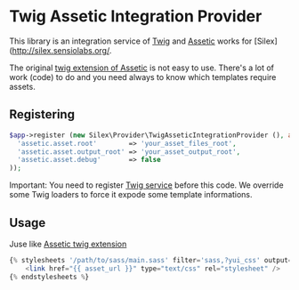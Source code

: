# Twig Assetic Integration Provider

This library is an integration service of [Twig](http://twig.sensiolabs.org) and [Assetic](https://github.com/kriswallsmith/assetic) works for [Silex](http://silex.sensiolabs.org/.

The original [twig extension of Assetic](https://github.com/kriswallsmith/assetic#twig) is not easy to use. There's a lot of work (code) to do and you need always to know which templates require assets.

## Registering

```php
$app->register (new Silex\Provider\TwigAsseticIntegrationProvider (), array (
  'assetic.asset.root'        => 'your_asset_files_root',
  'assetic.asset.output_root' => 'your_asset_output_root',
  'assetic.asset.debug'       => false
));
```

Important: You need to register [Twig service](http://silex.sensiolabs.org/doc/providers/twig.html) before this code. We override some Twig loaders to force it expode some template informations.

## Usage

Juse like [Assetic twig extension](https://github.com/kriswallsmith/assetic#twig)

```php
{% stylesheets '/path/to/sass/main.sass' filter='sass,?yui_css' output='css/all.css' %}
    <link href="{{ asset_url }}" type="text/css" rel="stylesheet" />
{% endstylesheets %}
```